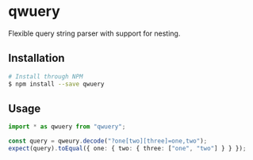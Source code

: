 # qwuery

Flexible query string parser with support for nesting.

## Installation

```bash
# Install through NPM
$ npm install --save qwuery
```

## Usage

```typescript
import * as qwuery from "qwuery";

const query = qweury.decode("?one[two][three]=one,two");
expect(query).toEqual({ one: { two: { three: ["one", "two"] } } });
```
